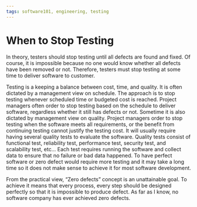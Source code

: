 ```yaml
---
tags: software101, engineering, testing
---
```

# When to Stop Testing
In theory, testers should stop testing until all defects are found and fixed. Of course, it is impossible because no one would know whether all defects have been removed or not. Therefore, testers must stop testing at some time to deliver software to customer.

Testing is a keeping a balance between cost, time, and quality. It is often dictated by a management view on schedule. The approach is to stop testing whenever scheduled time or budgeted cost is reached. Project managers often order to stop testing based on the schedule to deliver software, regardless whether it still has defects or not. Sometime it is also dictated by management view on quality. Project managers order to stop testing when the software meets all requirements, or the benefit from continuing testing cannot justify the testing cost. It will usually require having several quality tests to evaluate the software. Quality tests consist of functional test, reliability test, performance test, security test, and scalability test, etc… Each test requires running the software and collect data to ensure that no failure or bad data happened. To have perfect software or zero defect would require more testing and it may take a long time so it does not make sense to achieve it for most software development.

From the practical view, “Zero defects” concept is an unattainable goal. To achieve it means that every process, every step should be designed perfectly so that it is impossible to produce defect. As far as I know, no software company has ever achieved zero defects.
